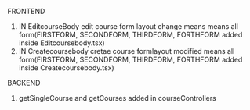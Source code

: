 FRONTEND

1. IN EditcourseBody edit course form layout change means means all form(FIRSTFORM, SECONDFORM, THIRDFORM, FORTHFORM added inside Editcoursebody.tsx)
2. IN Createcoursebody cretae course formlayout modified means all form(FIRSTFORM, SECONDFORM, THIRDFORM, FORTHFORM added inside Createcoursebody.tsx)


BACKEND

1. getSingleCourse and getCourses added in courseControllers
